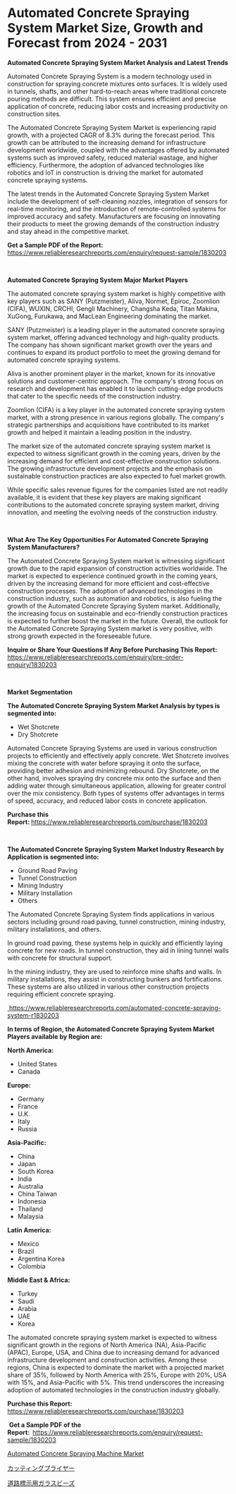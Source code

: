 <p><h1>Automated Concrete Spraying System Market Size, Growth and Forecast from 2024 - 2031</h1></p><p><strong>Automated Concrete Spraying System Market Analysis and Latest Trends</strong></p>
<p><p>Automated Concrete Spraying System is a modern technology used in construction for spraying concrete mixtures onto surfaces. It is widely used in tunnels, shafts, and other hard-to-reach areas where traditional concrete pouring methods are difficult. This system ensures efficient and precise application of concrete, reducing labor costs and increasing productivity on construction sites.</p><p>The Automated Concrete Spraying System Market is experiencing rapid growth, with a projected CAGR of 8.3% during the forecast period. This growth can be attributed to the increasing demand for infrastructure development worldwide, coupled with the advantages offered by automated systems such as improved safety, reduced material wastage, and higher efficiency. Furthermore, the adoption of advanced technologies like robotics and IoT in construction is driving the market for automated concrete spraying systems.</p><p>The latest trends in the Automated Concrete Spraying System Market include the development of self-cleaning nozzles, integration of sensors for real-time monitoring, and the introduction of remote-controlled systems for improved accuracy and safety. Manufacturers are focusing on innovating their products to meet the growing demands of the construction industry and stay ahead in the competitive market.</p></p>
<p><strong>Get a Sample PDF of the Report:&nbsp;</strong> <a href="https://www.reliableresearchreports.com/enquiry/request-sample/1830203">https://www.reliableresearchreports.com/enquiry/request-sample/1830203</a></p>
<p>&nbsp;</p>
<p><strong>Automated Concrete Spraying System Major Market Players</strong></p>
<p><p>The automated concrete spraying system market is highly competitive with key players such as SANY (Putzmeister), Aliva, Normet, Epiroc, Zoomlion (CIFA), WUXIN, CRCHI, Gengli Machinery, Changsha Keda, Titan Makina, XuGong, Furukawa, and MacLean Engineering dominating the market.</p><p>SANY (Putzmeister) is a leading player in the automated concrete spraying system market, offering advanced technology and high-quality products. The company has shown significant market growth over the years and continues to expand its product portfolio to meet the growing demand for automated concrete spraying systems.</p><p>Aliva is another prominent player in the market, known for its innovative solutions and customer-centric approach. The company's strong focus on research and development has enabled it to launch cutting-edge products that cater to the specific needs of the construction industry.</p><p>Zoomlion (CIFA) is a key player in the automated concrete spraying system market, with a strong presence in various regions globally. The company's strategic partnerships and acquisitions have contributed to its market growth and helped it maintain a leading position in the industry.</p><p>The market size of the automated concrete spraying system market is expected to witness significant growth in the coming years, driven by the increasing demand for efficient and cost-effective construction solutions. The growing infrastructure development projects and the emphasis on sustainable construction practices are also expected to fuel market growth.</p><p>While specific sales revenue figures for the companies listed are not readily available, it is evident that these key players are making significant contributions to the automated concrete spraying system market, driving innovation, and meeting the evolving needs of the construction industry.</p></p>
<p>&nbsp;</p>
<p><strong>What Are The Key Opportunities For Automated Concrete Spraying System Manufacturers?</strong></p>
<p><p>The Automated Concrete Spraying System market is witnessing significant growth due to the rapid expansion of construction activities worldwide. The market is expected to experience continued growth in the coming years, driven by the increasing demand for more efficient and cost-effective construction processes. The adoption of advanced technologies in the construction industry, such as automation and robotics, is also fueling the growth of the Automated Concrete Spraying System market. Additionally, the increasing focus on sustainable and eco-friendly construction practices is expected to further boost the market in the future. Overall, the outlook for the Automated Concrete Spraying System market is very positive, with strong growth expected in the foreseeable future.</p></p>
<p><strong>Inquire or Share Your Questions If Any Before Purchasing This Report:</strong> <a href="https://www.reliableresearchreports.com/enquiry/pre-order-enquiry/1830203">https://www.reliableresearchreports.com/enquiry/pre-order-enquiry/1830203</a></p>
<p>&nbsp;</p>
<p><strong>Market Segmentation</strong></p>
<p><strong>The Automated Concrete Spraying System Market Analysis by types is segmented into:</strong></p>
<p><ul><li>Wet Shotcrete</li><li>Dry Shotcrete</li></ul></p>
<p><p>Automated Concrete Spraying Systems are used in various construction projects to efficiently and effectively apply concrete. Wet Shotcrete involves mixing the concrete with water before spraying it onto the surface, providing better adhesion and minimizing rebound. Dry Shotcrete, on the other hand, involves spraying dry concrete mix onto the surface and then adding water through simultaneous application, allowing for greater control over the mix consistency. Both types of systems offer advantages in terms of speed, accuracy, and reduced labor costs in concrete application.</p></p>
<p><strong>Purchase this Report:&nbsp;</strong><a href="https://www.reliableresearchreports.com/purchase/1830203">https://www.reliableresearchreports.com/purchase/1830203</a></p>
<p>&nbsp;</p>
<p><strong>The Automated Concrete Spraying System Market Industry Research by Application is segmented into:</strong></p>
<p><ul><li>Ground Road Paving</li><li>Tunnel Construction</li><li>Mining Industry</li><li>Military Installation</li><li>Others</li></ul></p>
<p><p>The Automated Concrete Spraying System finds applications in various sectors including ground road paving, tunnel construction, mining industry, military installations, and others. </p><p>In ground road paving, these systems help in quickly and efficiently laying concrete for new roads. In tunnel construction, they aid in lining tunnel walls with concrete for structural support. </p><p>In the mining industry, they are used to reinforce mine shafts and walls. In military installations, they assist in constructing bunkers and fortifications. These systems are also utilized in various other construction projects requiring efficient concrete spraying.</p></p>
<p><a href="https://www.reliableresearchreports.com/automated-concrete-spraying-system-r1830203">&nbsp;https://www.reliableresearchreports.com/automated-concrete-spraying-system-r1830203</a></p>
<p><strong>In terms of Region, the Automated Concrete Spraying System Market Players available by Region are:</strong></p>
<p>
    <p> <strong> North America: </strong>
        <ul>
            <li>United States</li>
            <li>Canada</li>
        </ul>
        </p> 
    <p> <strong> Europe: </strong>
        <ul>
            <li>Germany</li>
            <li>France</li>
            <li>U.K.</li>
            <li>Italy</li>
            <li>Russia</li>
        </ul>
        </p> 
    <p> <strong> Asia-Pacific: </strong>
        <ul>
            <li>China</li>
            <li>Japan</li>
            <li>South Korea</li>
            <li>India</li>
            <li>Australia</li>
            <li>China Taiwan</li>
            <li>Indonesia</li>
            <li>Thailand</li>
            <li>Malaysia</li>
        </ul>
        </p> 
    <p> <strong> Latin America: </strong>
        <ul>
            <li>Mexico</li>
            <li>Brazil</li>
            <li>Argentina Korea</li>
            <li>Colombia</li>
        </ul>
        </p> 
    <p> <strong> Middle East & Africa: </strong>
        <ul>
            <li>Turkey</li>
            <li>Saudi</li>
            <li>Arabia</li>
            <li>UAE</li>
            <li>Korea</li>
        </ul>
    </p>
    </p>
<p><p>The automated concrete spraying system market is expected to witness significant growth in the regions of North America (NA), Asia-Pacific (APAC), Europe, USA, and China due to increasing demand for advanced infrastructure development and construction activities. Among these regions, China is expected to dominate the market with a projected market share of 35%, followed by North America with 25%, Europe with 20%, USA with 15%, and Asia-Pacific with 5%. This trend underscores the increasing adoption of automated technologies in the construction industry globally.</p></p>
<p><strong>Purchase this Report: </strong><a href="https://www.reliableresearchreports.com/purchase/1830203">https://www.reliableresearchreports.com/purchase/1830203</a></p>
<p>&nbsp;<strong>Get a Sample PDF of the Report:&nbsp;&nbsp;</strong><a href="https://www.reliableresearchreports.com/enquiry/request-sample/1830203">https://www.reliableresearchreports.com/enquiry/request-sample/1830203</a></p>
<p><strong></strong></p>
<p><p><a href="https://github.com/lbird53714/Market-Research-Report-List-4/blob/main/automated-concrete-spraying-machine-market.md">Automated Concrete Spraying Machine Market</a></p><p><a href="https://github.com/lily-u-genius/Market-Research-Report-List-1/blob/main/364252742173.md">カッティングプライヤー</a></p><p><a href="https://github.com/dandier2003/Market-Research-Report-List-1/blob/main/402025142172.md">道路標示用ガラスビーズ</a></p></p>